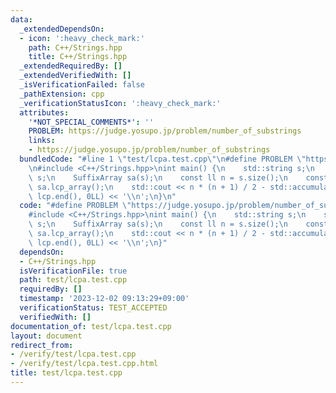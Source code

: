 ```yaml
---
data:
  _extendedDependsOn:
  - icon: ':heavy_check_mark:'
    path: C++/Strings.hpp
    title: C++/Strings.hpp
  _extendedRequiredBy: []
  _extendedVerifiedWith: []
  _isVerificationFailed: false
  _pathExtension: cpp
  _verificationStatusIcon: ':heavy_check_mark:'
  attributes:
    '*NOT_SPECIAL_COMMENTS*': ''
    PROBLEM: https://judge.yosupo.jp/problem/number_of_substrings
    links:
    - https://judge.yosupo.jp/problem/number_of_substrings
  bundledCode: "#line 1 \"test/lcpa.test.cpp\"\n#define PROBLEM \"https://judge.yosupo.jp/problem/number_of_substrings\"\
    \n#include <C++/Strings.hpp>\nint main() {\n    std::string s;\n    std::cin >>\
    \ s;\n    SuffixArray sa(s);\n    const ll n = s.size();\n    const auto lcp =\
    \ sa.lcp_array();\n    std::cout << n * (n + 1) / 2 - std::accumulate(lcp.begin(),\
    \ lcp.end(), 0LL) << '\\n';\n}\n"
  code: "#define PROBLEM \"https://judge.yosupo.jp/problem/number_of_substrings\"\n\
    #include <C++/Strings.hpp>\nint main() {\n    std::string s;\n    std::cin >>\
    \ s;\n    SuffixArray sa(s);\n    const ll n = s.size();\n    const auto lcp =\
    \ sa.lcp_array();\n    std::cout << n * (n + 1) / 2 - std::accumulate(lcp.begin(),\
    \ lcp.end(), 0LL) << '\\n';\n}"
  dependsOn:
  - C++/Strings.hpp
  isVerificationFile: true
  path: test/lcpa.test.cpp
  requiredBy: []
  timestamp: '2023-12-02 09:13:29+09:00'
  verificationStatus: TEST_ACCEPTED
  verifiedWith: []
documentation_of: test/lcpa.test.cpp
layout: document
redirect_from:
- /verify/test/lcpa.test.cpp
- /verify/test/lcpa.test.cpp.html
title: test/lcpa.test.cpp
---
```

